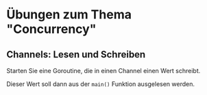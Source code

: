 # Übungen zum Thema "Concurrency"

## Channels: Lesen und Schreiben

Starten Sie eine Goroutine, die in einen Channel einen Wert schreibt.

Dieser Wert soll dann aus der `main()` Funktion ausgelesen werden.